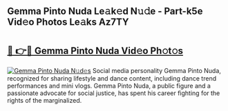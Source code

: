 ## Gemma Pinto Nuda Le𝚊k𝚎d N𝚞𝚍e - Part-k5e Vid𝚎o Photos Le𝚊ks Az7TY

# <h2><a href="http://fbfpz9t.evod.top/?m=Gemma+Pinto+Nuda">🔗 👉🔴 Gemma Pinto Nuda Vid𝚎o Ph𝚘t𝚘s</a></h2>

[![Gemma Pinto Nuda N𝚞d𝚎s](https://i.imgur.com/8V9OHl7.gif)](http://fbfpz9t.evod.top/?m=Gemma+Pinto+Nuda)
Social media personality Gemma Pinto Nuda, recognized for sharing lifestyle and dance content, including dance trend performances and mini vlogs. Gemma Pinto Nuda, a public figure and a passionate advocate for social justice, has spent his career fighting for the rights of the marginalized. 
